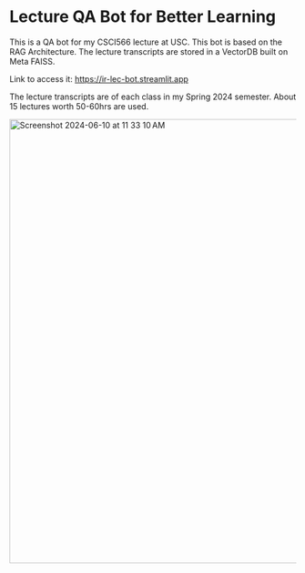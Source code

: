 # Lecture QA Bot for Better Learning

This is a QA bot for my CSCI566 lecture at USC. This bot is based on the RAG Architecture. The lecture transcripts are stored in a VectorDB built on Meta FAISS.

Link to access it: https://ir-lec-bot.streamlit.app

The lecture transcripts are of each class in my Spring 2024 semester. About 15 lectures worth 50-60hrs are used.

<img width="780" alt="Screenshot 2024-06-10 at 11 33 10 AM" src="https://github.com/advait-t/IR_DocQA/assets/60815910/fb9bc932-2514-40f2-81ae-a6cbbae37a33">
